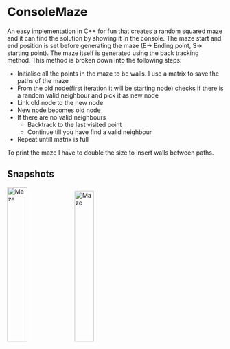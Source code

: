 # ConsoleMaze
An easy implementation in C++ for fun that creates a random squared maze and it can find the solution by showing it in the console.
The maze start and end position is set before generating the maze (E-> Ending point, S-> starting point). The maze itself is generated using the back tracking method.
This method is broken down into the following steps:
<ul>
  <li>Initialise all the points in the maze to be walls. I use a matrix to save the paths of the maze
  <li>From the old node(first iteration it will be starting node) checks if there is a random valid neighbour and pick it as new node
  <li>Link old node to the new node
  <li>New node becomes old node
  <li>If there are no valid neighbours<ul>
      <li>Backtrack to the last visited point
      <li>Continue till you have find a valid neighbour
      </ul>
  <li> Repeat untill matrix is full
  </ul>
To print the maze I have to double the size to insert walls between paths.

## Snapshots
<img src="https://user-images.githubusercontent.com/1312740/201408255-6713e6a6-51f3-4920-a415-ed441b803c1a.png" alt="Maze" width="30.4%">  <img src="https://user-images.githubusercontent.com/1312740/201408262-512c6a5a-2085-423a-bf88-7b7f7e19b7ae.png" alt="Maze" width="30%">
